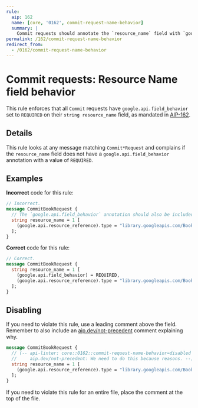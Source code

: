 ```yaml
---
rule:
  aip: 162
  name: [core, '0162', commit-request-name-behavior]
  summary: |
    Commit requests should annotate the `resource_name` field with `google.api.field_behavior`.
permalink: /162/commit-request-name-behavior
redirect_from:
  - /0162/commit-request-name-behavior
---
```


# Commit requests: Resource Name field behavior

This rule enforces that all `Commit` requests have
`google.api.field_behavior` set to `REQUIRED` on their `string resource_name` field, as
mandated in [AIP-162][].

## Details

This rule looks at any message matching `Commit*Request` and complains if the
`resource_name` field does not have a `google.api.field_behavior` annotation with a
value of `REQUIRED`.

## Examples

**Incorrect** code for this rule:

```proto
// Incorrect.
message CommitBookRequest {
  // The `google.api.field_behavior` annotation should also be included.
  string resource_name = 1 [
    (google.api.resource_reference).type = "library.googleapis.com/Book"
  ];
}
```

**Correct** code for this rule:

```proto
// Correct.
message CommitBookRequest {
  string resource_name = 1 [
    (google.api.field_behavior) = REQUIRED,
    (google.api.resource_reference).type = "library.googleapis.com/Book"
  ];
}
```

## Disabling

If you need to violate this rule, use a leading comment above the field.
Remember to also include an [aip.dev/not-precedent][] comment explaining why.

```proto
message CommitBookRequest {
  // (-- api-linter: core::0162::commit-request-name-behavior=disabled
  //     aip.dev/not-precedent: We need to do this because reasons. --)
  string resource_name = 1 [
    (google.api.resource_reference).type = "library.googleapis.com/Book"
  ];
}
```

If you need to violate this rule for an entire file, place the comment at the
top of the file.

[aip-162]: https://aip.dev/162
[aip.dev/not-precedent]: https://aip.dev/not-precedent

